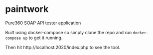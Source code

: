 # paintwork
Pure360 SOAP API tester application

Built using docker-compose so simply clone the repo and run `docker-compose up` to get it running.

Then hit http://localhost:2020/index.php to see the tool.
